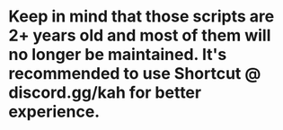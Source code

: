 # Keep in mind that those scripts are 2+ years old and most of them will no longer be maintained. It's recommended to use Shortcut @ discord.gg/kah for better experience.
